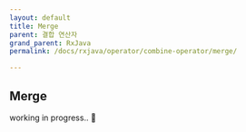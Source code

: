 ```yaml
---
layout: default
title: Merge
parent: 결합 연산자
grand_parent: RxJava
permalink: /docs/rxjava/operator/combine-operator/merge/

---
```


## Merge



working in progress.. 🚧

